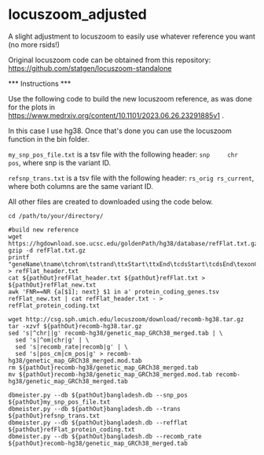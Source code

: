 # locuszoom_adjusted
A slight adjustment to locuszoom to easily use whatever reference you want (no more rsids!)

Original locuszoom code can be obtained from this repository: https://github.com/statgen/locuszoom-standalone

*** Instructions ***

Use the following code to build the new locuszoom reference, as was done for the plots in https://www.medrxiv.org/content/10.1101/2023.06.26.23291885v1 .

In this case I use hg38. Once that's done you can use the locuszoom function in the bin folder.

```my_snp_pos_file.txt``` is a tsv file with the following header: ```snp     chr     pos```, where snp is the variant ID.

```refsnp_trans.txt``` is a tsv file with the following header: ```rs_orig rs_current```, where both columns are the same variant ID.

All other files are created to downloaded using the code below.

```
cd /path/to/your/directory/

#build new reference
wget https://hgdownload.soe.ucsc.edu/goldenPath/hg38/database/refFlat.txt.gz
gzip -d refFlat.txt.gz
printf "geneName\tname\tchrom\tstrand\ttxStart\ttxEnd\tcdsStart\tcdsEnd\texonCount\texonStarts\texonEnds\n" > refFlat_header.txt
cat ${pathOut}refFlat_header.txt ${pathOut}refFlat.txt > ${pathOut}refFlat_new.txt
awk 'FNR==NR {a[$1]; next} $1 in a' protein_coding_genes.tsv refFlat_new.txt | cat refFlat_header.txt - > refFlat_protein_coding.txt

wget http://csg.sph.umich.edu/locuszoom/download/recomb-hg38.tar.gz
tar -xzvf ${pathOut}recomb-hg38.tar.gz
sed 's|^chr||g' recomb-hg38/genetic_map_GRCh38_merged.tab | \
  sed 's|^om|chr|g' | \
  sed 's|recomb_rate|recomb|g' | \
  sed 's|pos_cm|cm_pos|g' > recomb-hg38/genetic_map_GRCh38_merged.mod.tab
rm ${pathOut}recomb-hg38/genetic_map_GRCh38_merged.tab
mv ${pathOut}recomb-hg38/genetic_map_GRCh38_merged.mod.tab recomb-hg38/genetic_map_GRCh38_merged.tab

dbmeister.py --db ${pathOut}bangladesh.db --snp_pos ${pathOut}my_snp_pos_file.txt 
dbmeister.py --db ${pathOut}bangladesh.db --trans ${pathOut}refsnp_trans.txt
dbmeister.py --db ${pathOut}bangladesh.db --refflat ${pathOut}refFlat_protein_coding.txt
dbmeister.py --db ${pathOut}bangladesh.db --recomb_rate ${pathOut}recomb-hg38/genetic_map_GRCh38_merged.tab

```
